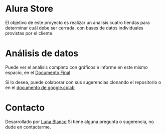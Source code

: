 # Alura Store
El objetivo de este proyecto es realizar un analisis cuatro tiendas para determinar cuál debe ser cerrada, con bases de datos individuales provistas por el cliente.

# Análisis de datos
Puede ver el análisis completo con gráficos e informe en este mismo espacio, en el [Documento Final](https://github.com/lunablanco/Desafio1AnalisisdedatosAlura/blob/main/AluraStoreLatamLunaBlancoFinal.ipynb)

Si lo desea, puede colaborar con sus sugerencias clonando el repositorio o en el [documento de google.colab](https://colab.research.google.com/drive/1DM-TUDHKrgRHRcsG-56AspOfZhgoLhaS#scrollTo=aaf6edfd)

# Contacto
Desarrollado por [Luna Blanco](https://www.linkedin.com/in/elebe140278) Si tiene alguna pregunta o sugerencia, no dude en contactarme.
